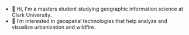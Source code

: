 - 👋 Hi, I'm a masters student studying geographic information science at Clark University.
- 👀 I’m interested in geospatial technologies that help analyze and visualize urbanization and wildfire.
<!---
grpappalardo/grpappalardo is a ✨ special ✨ repository because its `README.md` (this file) appears on your GitHub profile.
You can click the Preview link to take a look at your changes.
--->
